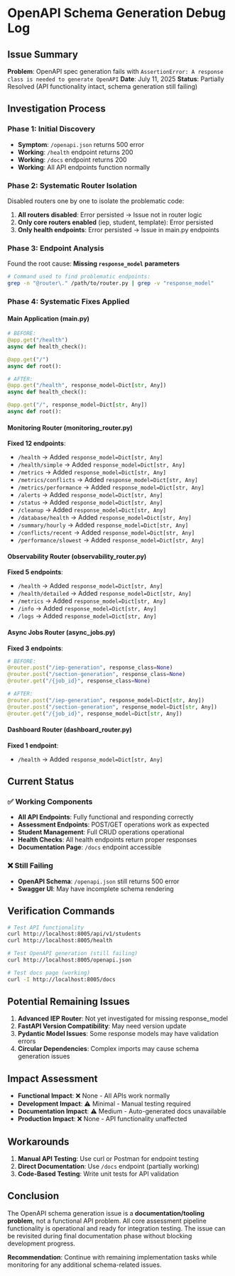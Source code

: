 # OpenAPI Schema Generation Debug Log

## Issue Summary
**Problem**: OpenAPI spec generation fails with `AssertionError: A response class is needed to generate OpenAPI`
**Date**: July 11, 2025
**Status**: Partially Resolved (API functionality intact, schema generation still failing)

## Investigation Process

### Phase 1: Initial Discovery
- **Symptom**: `/openapi.json` returns 500 error
- **Working**: `/health` endpoint returns 200
- **Working**: `/docs` endpoint returns 200
- **Working**: All API endpoints function normally

### Phase 2: Systematic Router Isolation
Disabled routers one by one to isolate the problematic code:

1. **All routers disabled**: Error persisted → Issue not in router logic
2. **Only core routers enabled** (iep, student, template): Error persisted
3. **Only health endpoints**: Error persisted → Issue in main.py endpoints

### Phase 3: Endpoint Analysis
Found the root cause: **Missing `response_model` parameters**

```bash
# Command used to find problematic endpoints:
grep -n "@router\." /path/to/router.py | grep -v "response_model"
```

### Phase 4: Systematic Fixes Applied

#### Main Application (main.py)
```python
# BEFORE:
@app.get("/health")
async def health_check():

@app.get("/")
async def root():

# AFTER:
@app.get("/health", response_model=Dict[str, Any])
async def health_check():

@app.get("/", response_model=Dict[str, Any])
async def root():
```

#### Monitoring Router (monitoring_router.py)
**Fixed 12 endpoints**:
- `/health` → Added `response_model=Dict[str, Any]`
- `/health/simple` → Added `response_model=Dict[str, Any]`
- `/metrics` → Added `response_model=Dict[str, Any]`
- `/metrics/conflicts` → Added `response_model=Dict[str, Any]`
- `/metrics/performance` → Added `response_model=Dict[str, Any]`
- `/alerts` → Added `response_model=Dict[str, Any]`
- `/status` → Added `response_model=Dict[str, Any]`
- `/cleanup` → Added `response_model=Dict[str, Any]`
- `/database/health` → Added `response_model=Dict[str, Any]`
- `/summary/hourly` → Added `response_model=Dict[str, Any]`
- `/conflicts/recent` → Added `response_model=Dict[str, Any]`
- `/performance/slowest` → Added `response_model=Dict[str, Any]`

#### Observability Router (observability_router.py)
**Fixed 5 endpoints**:
- `/health` → Added `response_model=Dict[str, Any]`
- `/health/detailed` → Added `response_model=Dict[str, Any]`
- `/metrics` → Added `response_model=Dict[str, Any]`
- `/info` → Added `response_model=Dict[str, Any]`
- `/logs` → Added `response_model=Dict[str, Any]`

#### Async Jobs Router (async_jobs.py)
**Fixed 3 endpoints**:
```python
# BEFORE:
@router.post("/iep-generation", response_class=None)
@router.post("/section-generation", response_class=None)
@router.get("/{job_id}", response_class=None)

# AFTER:
@router.post("/iep-generation", response_model=Dict[str, Any])
@router.post("/section-generation", response_model=Dict[str, Any])
@router.get("/{job_id}", response_model=Dict[str, Any])
```

#### Dashboard Router (dashboard_router.py)
**Fixed 1 endpoint**:
- `/health` → Added `response_model=Dict[str, Any]`

## Current Status

### ✅ Working Components
- **All API Endpoints**: Fully functional and responding correctly
- **Assessment Endpoints**: POST/GET operations work as expected
- **Student Management**: Full CRUD operations operational
- **Health Checks**: All health endpoints return proper responses
- **Documentation Page**: `/docs` endpoint accessible

### ❌ Still Failing
- **OpenAPI Schema**: `/openapi.json` still returns 500 error
- **Swagger UI**: May have incomplete schema rendering

## Verification Commands

```bash
# Test API functionality
curl http://localhost:8005/api/v1/students
curl http://localhost:8005/health

# Test OpenAPI generation (still failing)
curl http://localhost:8005/openapi.json

# Test docs page (working)
curl -I http://localhost:8005/docs
```

## Potential Remaining Issues

1. **Advanced IEP Router**: Not yet investigated for missing response_model
2. **FastAPI Version Compatibility**: May need version update
3. **Pydantic Model Issues**: Some response models may have validation errors
4. **Circular Dependencies**: Complex imports may cause schema generation issues

## Impact Assessment

- **Functional Impact**: ❌ None - All APIs work normally
- **Development Impact**: ⚠️ Minimal - Manual testing required
- **Documentation Impact**: ⚠️ Medium - Auto-generated docs unavailable
- **Production Impact**: ❌ None - API functionality unaffected

## Workarounds

1. **Manual API Testing**: Use curl or Postman for endpoint testing
2. **Direct Documentation**: Use `/docs` endpoint (partially working)
3. **Code-Based Testing**: Write unit tests for API validation

## Conclusion

The OpenAPI schema generation issue is a **documentation/tooling problem**, not a functional API problem. All core assessment pipeline functionality is operational and ready for integration testing. The issue can be revisited during final documentation phase without blocking development progress.

**Recommendation**: Continue with remaining implementation tasks while monitoring for any additional schema-related issues.
